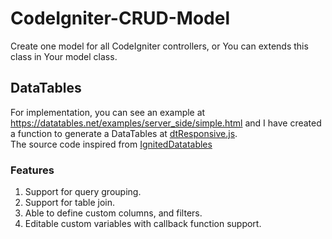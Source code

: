# CodeIgniter-CRUD-Model
Create one model for all CodeIgniter controllers, or You can extends this class in Your model class.

## DataTables
For implementation, you can see an example at https://datatables.net/examples/server_side/simple.html and I have created a function to generate a DataTables at [dtResponsive.js](https://gist.github.com/FaqZul/9e02d14dcae49c2590d6b020128903f1).<br>
The source code inspired from [IgnitedDatatables](https://github.com/IgnitedDatatables/Ignited-Datatables)

### Features
1. Support for query grouping.
2. Support for table join.
3. Able to define custom columns, and filters.
4. Editable custom variables with callback function support.